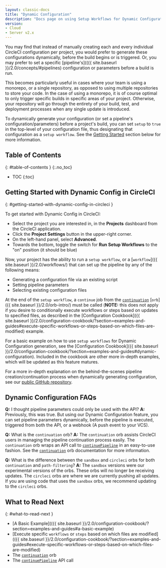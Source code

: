 ```yaml
---
layout: classic-docs
title: "Dynamic Configuration"
description: "Docs page on using Setup Workflows for Dynamic Configuration"
version:
- Cloud
- Server v2.x
---
```


You may find that instead of manually creating each and every individual CircleCI configuration per project,
you would prefer to generate these configurations dynamically, before the build begins or is triggered. Or, you may
prefer to set a specific [pipeline's](({{ site.baseurl }}/2.0/concepts/#pipelines) configuration or parameters 
before a build is run.

This becomes particularly useful in cases where your team is using a monorepo, or a single repository, as opposed to
using multiple repositories to store your code. In the case of using a monorepo, it is of course optimal to only trigger 
specific builds in specific areas of your project. Otherwise, your repository will go through the entirety of 
your build, test, and deployment processes when any single update is introduced.

To dynamically generate your configuration (or set a pipeline's configuration/parameters) before a project's build, 
you can set `setup` to `true` in the top-level of your configuration file, thus designating that configuration as a 
`setup workflow`. See the [Getting Started](#getting-started-with-dynamic-config-in-circleci) section below for more 
information.

## Table of Contents
{: #table-of-contents }
{:.no_toc}

* TOC
  {:toc}

## Getting Started with Dynamic Config in CircleCI
{: #getting-started-with-dynamic-config-in-circleci }

To get started with Dynamic Config in CircleCI: 

- Select the project you are interested in, in the **Projects** dashboard from the CircleCI application.
- Click the **Project Settings** button in the upper-right corner.
- On the left-hand panel, select **Advanced**.
- Towards the bottom, toggle the switch for **Run Setup Workflows** to the "on" position (it should be blue)

<!-- INCLUDE A SCREENSHOT AFTER GA -->

Now, your project has the ability to run a `setup workflow`, or a [`workflow`]({{ site.baseurl }}/2.0/workflows/) that
can set up the pipeline by any of the following means:

- Generating a configuration file via an existing script
- Setting pipeline parameters
- Selecting existing configuration files

At the end of the `setup workflow`, a `continue` job from the [`continuation`](https://circleci.com/developer/orbs/orb/circleci/continuation) 
[`orb`]({{ site.baseurl }}/2.0/orb-intro/) must be called (**NOTE:** this does not apply if you desire to conditionally execute
workflows or steps based on updates to specified files, as described in the [Configuration Cookbook]({{ site.baseurl }}/2.0/configuration-cookbook/?section=examples-and-guides#execute-specific-workflows-or-steps-based-on-which-files-are-modified) example.

For a basic example on how to use `setup workflows` for Dynamic Configuration generation, see the [Configuration Cookbook]({{ site.baseurl }}/2.0/configuration-cookbook/?section=examples-and-guides#dynamic-configuration).
Included in the cookbook are other more in-depth examples, which will be updated as this feature matures.

For a more in-depth explanation on the behind-the-scenes pipeline creation/continuation process when dynamically generating configuration,
see our [public GitHub repository](https://github.com/CircleCI-Public/api-preview-docs/blob/master/docs/setup-workflows.md#concepts).

## Dynamic Configuration FAQs
**Q:** I thought pipeline parameters could only be used with the API?
**A:** Previously, this was true. But using our Dynamic Configuration feature, you can set pipeline parameters dynamically, 
before the pipeline is executed, triggered from both the API, or a webhook (A push event to your VCS).

**Q:** What is the `continuation` orb?
**A:** The `continuation` orb assists CircleCI users in managing the pipeline continuation process easily. The
`continuation` orb wraps an API call to [`continuePipeline`](https://circleci.com/docs/api/v2/#operation/continuePipeline)
in an easy-to-use fashion. See the [`continuation`](https://circleci.com/developer/orbs/orb/circleci/continuation) orb
documentation for more information.

**Q:** What is the difference between the `sandbox` and `circleci` orbs for both `continuation` and `path-filtering`?
**A:** The `sandbox` versions were our experimental versions of the orbs. These orbs will no longer be receiving updates. 
The `circleci` orbs are where we are currently pushing all updates. If you are using code that uses the `sandbox` orbs, 
we recommend updating to the `circleci` orbs.

## What to Read Next
{: #what-to-read-next }

- [A Basic Example](({{ site.baseurl }}/2.0/configuration-cookbook/?section=examples-and-guides#a-basic-example)
- [Execute specific `workflows` or `steps` based on which files are modified](({{ site.baseurl }}/2.0/configuration-cookbook/?section=examples-and-guides#execute-specific-workflows-or-steps-based-on-which-files-are-modified)
- The [`continuation`](https://circleci.com/developer/orbs/orb/circleci/continuation) orb
- The [`continuePipeline`](https://circleci.com/docs/api/v2/#operation/continuePipeline) API call